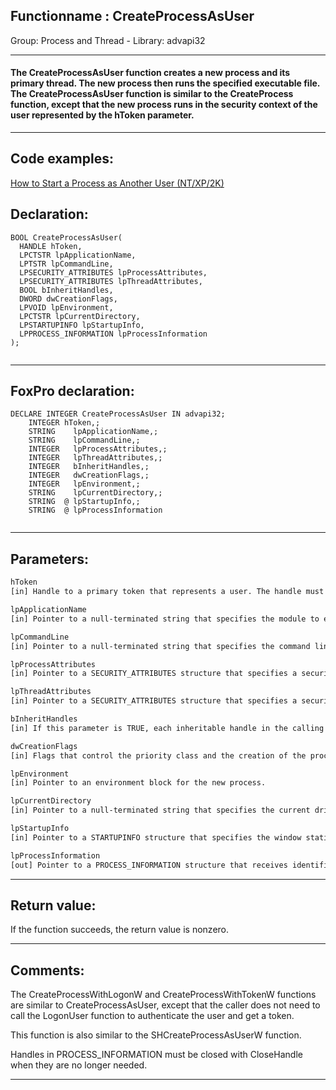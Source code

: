 <link rel="stylesheet" type="text/css" href="../../css/win32api.css">  
<link rel="stylesheet" href="https://cdnjs.cloudflare.com/ajax/libs/font-awesome/4.7.0/css/font-awesome.min.css">

## Functionname : CreateProcessAsUser
Group: Process and Thread - Library: advapi32    
***  


#### The CreateProcessAsUser function creates a new process and its primary thread. The new process then runs the specified executable file. The CreateProcessAsUser function is similar to the CreateProcess function, except that the new process runs in the security context of the user represented by the hToken parameter.
***  


## Code examples:
[How to Start a Process as Another User (NT/XP/2K)](../../samples/sample_426.md)  

## Declaration:
```foxpro  
BOOL CreateProcessAsUser(
  HANDLE hToken,
  LPCTSTR lpApplicationName,
  LPTSTR lpCommandLine,
  LPSECURITY_ATTRIBUTES lpProcessAttributes,
  LPSECURITY_ATTRIBUTES lpThreadAttributes,
  BOOL bInheritHandles,
  DWORD dwCreationFlags,
  LPVOID lpEnvironment,
  LPCTSTR lpCurrentDirectory,
  LPSTARTUPINFO lpStartupInfo,
  LPPROCESS_INFORMATION lpProcessInformation
);
  
```  
***  


## FoxPro declaration:
```foxpro  
DECLARE INTEGER CreateProcessAsUser IN advapi32;
	INTEGER hToken,;
	STRING    lpApplicationName,;
	STRING    lpCommandLine,;
	INTEGER   lpProcessAttributes,;
	INTEGER   lpThreadAttributes,;
	INTEGER   bInheritHandles,;
	INTEGER   dwCreationFlags,;
	INTEGER   lpEnvironment,;
	STRING    lpCurrentDirectory,;
	STRING  @ lpStartupInfo,;
	STRING  @ lpProcessInformation
  
```  
***  


## Parameters:
```txt  
hToken
[in] Handle to a primary token that represents a user. The handle must have the TOKEN_QUERY, TOKEN_DUPLICATE, and TOKEN_ASSIGN_PRIMARY access rights.

lpApplicationName
[in] Pointer to a null-terminated string that specifies the module to execute.

lpCommandLine
[in] Pointer to a null-terminated string that specifies the command line to execute.

lpProcessAttributes
[in] Pointer to a SECURITY_ATTRIBUTES structure that specifies a security descriptor for the new process and determines whether child processes can inherit the returned handle.

lpThreadAttributes
[in] Pointer to a SECURITY_ATTRIBUTES structure that specifies a security descriptor for the new process and determines whether child processes can inherit the returned handle.

bInheritHandles
[in] If this parameter is TRUE, each inheritable handle in the calling process is inherited by the new process.

dwCreationFlags
[in] Flags that control the priority class and the creation of the process.

lpEnvironment
[in] Pointer to an environment block for the new process.

lpCurrentDirectory
[in] Pointer to a null-terminated string that specifies the current drive and directory for the new process.

lpStartupInfo
[in] Pointer to a STARTUPINFO structure that specifies the window station, desktop, standard handles, and appearance of the main window for the new process.

lpProcessInformation
[out] Pointer to a PROCESS_INFORMATION structure that receives identification information about the new process.  
```  
***  


## Return value:
If the function succeeds, the return value is nonzero.  
***  


## Comments:
The CreateProcessWithLogonW and CreateProcessWithTokenW functions are similar to CreateProcessAsUser, except that the caller does not need to call the LogonUser function to authenticate the user and get a token.  
  
This function is also similar to the SHCreateProcessAsUserW function.  
  
Handles in PROCESS_INFORMATION must be closed with CloseHandle when they are no longer needed.  
  
***  

